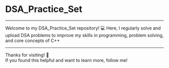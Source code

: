 # DSA_Practice_Set

---
Welcome to my DSA_Practice_Set repository! 💻
Here, I regularly solve and upload DSA problems to improve my skills in programming, problem solving, and core concepts of C++ 

----- 
Thanks for visiting! 🌟   
If you found this helpful and want to learn more, follow me!          
 
